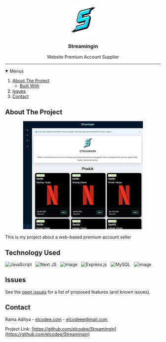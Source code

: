 <!-- PROJECT LOGO -->
<br />
<p align="center">
  <a href="https://github.com/elcodee/Streamingin">
    <img src="/setreamingin-icon.png" alt="Logo" width="100" height="100">
  </a>

  <h3 align="center">Streamingin</h3>

  <p align="center">
    Website Premium Account Supplier
  </p>
</p>

<hr />

<!-- MENU -->
<details open="open">
  <summary>Menus</summary>
  <ol>
    <li>
      <a href="#about-the-project">About The Project</a>
      <ul>
        <li><a href="#technology-used">Built With</a></li>
      </ul>
    </li>
    <li><a href="#issues">Issues</a></li>
    <li><a href="#contact">Contact</a></li>
  </ol>
</details>

<!-- ABOUT THE PROJECT -->


## About The Project

<a href="https://github.com/elcodee/Streamingin">
  <center>
    <img src="/streamingin-home.png" alt="Logo" width="auto" height="350">
  </center>
  </a>

This is my project about a web-based premium account seller

## Technology Used

![JavaScript](https://img.shields.io/badge/javascript-%23323330.svg?style=for-the-badge&logo=javascript&logoColor=%23F7DF1E) &nbsp; ![Next JS](https://img.shields.io/badge/Next-black?style=for-the-badge&logo=next.js&logoColor=white) &nbsp; ![image](https://img.shields.io/badge/Bootstrap-563D7C?style=for-the-badge&logo=bootstrap&logoColor=white) &nbsp; ![Express.js](https://img.shields.io/badge/express.js-%23404d59.svg?style=for-the-badge&logo=express&logoColor=%2361DAFB) &nbsp; ![MySQL](https://img.shields.io/badge/mysql-%2300f.svg?style=for-the-badge&logo=mysql&logoColor=white) &nbsp; ![image](https://img.shields.io/badge/Visual_Studio_Code-0078D4?style=for-the-badge&logo=visual%20studio%20code&logoColor=white)

<!-- ROADMAP -->

## Issues

See the [open issues](https://github.com/elcodee/Streamingin/issues) for a list of proposed features (and known issues).

<!-- CONTACT -->

## Contact

Rama Aditya - [elcodee.com](https://elcodee.com) - elcodeee@mail.com

Project Link: [https://github.com/elcodee/Streamingin](https://github.com/elcodee/Streamingin)

<!-- MARKDOWN LINKS & BADGE -->

[issues-shield]: https://img.shields.io/github/issues/othneildrew/Best-README-Template.svg?style=for-the-badge
[issues-url]: https://github.com/elcodee/Streamingin/issues
[linkedin-shield]: https://img.shields.io/badge/-LinkedIn-black.svg?style=for-the-badge&logo=linkedin&colorB=555
[linkedin-url]: https://www.linkedin.com/in/rmdtya/
